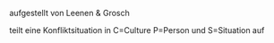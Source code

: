 aufgestellt von Leenen & Grosch

teilt eine Konfliktsituation in C=Culture P=Person und S=Situation auf